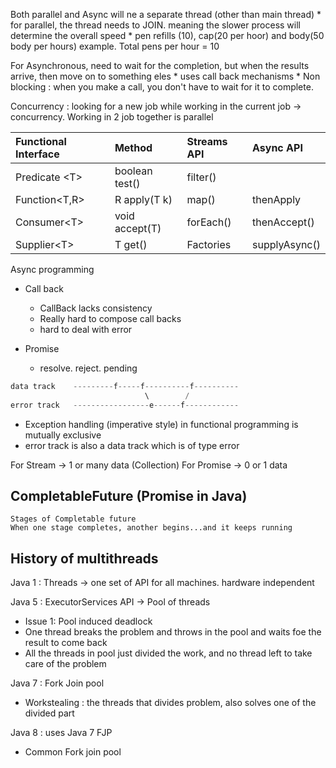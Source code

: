 
Both parallel and Async will ne a separate thread (other than main thread)
    * for parallel, the thread needs to JOIN. meaning the slower process will determine the overall speed
    * pen refills (10), cap(20 per hoor) and body(50 body per hours) example. Total pens per hour = 10

For Asynchronous, need to wait for the completion, but when the results arrive, then move on to something eles
    * uses call back mechanisms
    * Non blocking : when you make a call, you don't have to wait for it to complete.

Concurrency : looking for a new job while working in the current job -> concurrency. Working in 2 job together is parallel

| Functional Interface | Method         | Streams API | Async API     |
|:---------------------|:---------------|:------------|:--------------|
| Predicate &lt;T>     | boolean test() | filter()    |               |
| Function<T,R>        | R apply(T k)   | map()       | thenApply     |
| Consumer&lt;T>       | void accept(T) | forEach()   | thenAccept()  |
| Supplier&lt;T>       | T get()        | Factories   | supplyAsync() |


Async programming

* Call back
  * CallBack lacks consistency
  * Really hard to compose call backs
  * hard to deal with error


* Promise
    * resolve. reject. pending

```java
data track    ---------f-----f----------f----------
                              \        /
error track   -----------------e------f------------
```
* Exception handling (imperative style) in functional programming is mutually exclusive
* error track is also a data track which is of type error

For Stream -> 1 or many data (Collection)
For Promise -> 0 or 1 data 

## CompletableFuture (Promise in Java)
    Stages of Completable future 
    When one stage completes, another begins...and it keeps running


## History of multithreads

Java 1 : Threads -> one set of API for all machines. hardware independent

Java 5 : ExecutorServices API -> Pool of threads
* Issue 1: Pool induced deadlock
* One thread breaks the problem and throws in the pool and waits foe the result to come back
* All the threads in pool just divided the work, and no thread left to take care of the problem

Java 7 : Fork Join pool
* Workstealing : the threads that divides problem, also solves one of the divided part

Java 8 : uses Java 7 FJP
* Common Fork join pool